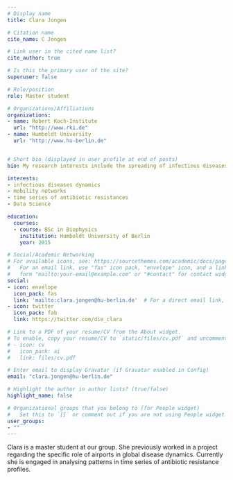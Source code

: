 ```yaml
---
# Display name
title: Clara Jongen

# Citation name
cite_name: C Jongen

# Link user in the cited name list?
cite_author: true

# Is this the primary user of the site?
superuser: false

# Role/position
role: Master student

# Organizations/Affiliations
organizations:
- name: Robert Koch-Institute
  url: "http://www.rki.de"
- name: Humboldt University
  url: "http://www.hu-berlin.de"


# Short bio (displayed in user profile at end of posts)
bio: My research interests include the spreading of infectious diseases via mobility networks (specifically the world air-transportation network) as well as time series analysis of antibiotic resistance profiles.

interests:
- infectious diseases dynamics
- mobility networks
- time series of antibiotic resistances
- Data Science

education:
  courses:
  - course: BSc in Biophysics
    institution: Humboldt University of Berlin
    year: 2015

# Social/Academic Networking
# For available icons, see: https://sourcethemes.com/academic/docs/page-builder/#icons
#   For an email link, use "fas" icon pack, "envelope" icon, and a link in the
#   form "mailto:your-email@example.com" or "#contact" for contact widget.
social:
- icon: envelope
  icon_pack: fas
  link: 'mailto:clara.jongen@hu-berlin.de'  # For a direct email link, use "mailto:test@example.org".
- icon: twitter
  icon_pack: fab
  link: https://twitter.com/die_clara

# Link to a PDF of your resume/CV from the About widget.
# To enable, copy your resume/CV to `static/files/cv.pdf` and uncomment the lines below.
# - icon: cv
#   icon_pack: ai
#   link: files/cv.pdf

# Enter email to display Gravatar (if Gravatar enabled in Config)
email: "clara.jongen@hu-berlin.de"

# Highlight the author in author lists? (true/false)
highlight_name: false

# Organizational groups that you belong to (for People widget)
#   Set this to `[]` or comment out if you are not using People widget.
user_groups:
- ""
---
```


Clara is a master student at our group. She previously worked in a project regarding the specific role of airports in global disease dynamics. Currently she is engaged in analysing patterns in time series of antibiotic resistance profiles.
